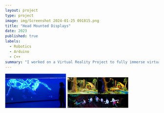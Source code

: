 ```yaml
---
layout: project
type: project
image: img/Screenshot 2024-01-25 091815.png
title: "Head Mounted Displays"
date: 2023
published: true
labels:
  - Robotics
  - Arduino
  - C++
summary: "I worked on a Virtual Reality Project to fully immerse virtual reality using head mounted display."
---
```


<div class="text-center p-4">
  <img width="200px" src="../img/Screenshot 2024-01-25 091536.png" class="img-thumbnail" >
  <img width="200px" src="../img/Create(x) program.png" class="img-thumbnail" >
</div>
